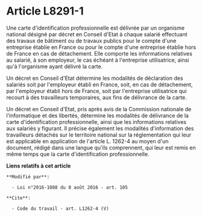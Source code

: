# Article L8291-1

Une carte d'identification professionnelle est délivrée par un organisme national désigné par décret en Conseil d'Etat à
chaque salarié effectuant des travaux de bâtiment ou de travaux publics pour le compte d'une entreprise établie en France ou
pour le compte d'une entreprise établie hors de France en cas de détachement. Elle comporte les informations relatives au
salarié, à son employeur, le cas échéant à l'entreprise utilisatrice, ainsi qu'à l'organisme ayant délivré la carte. 

Un décret en Conseil d'Etat détermine les modalités de déclaration des salariés soit par l'employeur établi en France, soit,
en cas de détachement, par l'employeur établi hors de France, soit par l'entreprise utilisatrice qui recourt à des
travailleurs temporaires, aux fins de délivrance de la carte. 

Un décret en Conseil d'Etat, pris après avis de la Commission nationale de l'informatique et des libertés, détermine les
modalités de délivrance de la carte d'identification professionnelle, ainsi que les informations relatives aux salariés y
figurant. Il précise également les modalités d'information des travailleurs détachés sur le territoire national sur la
réglementation qui leur est applicable en application de l'article L. 1262-4 au moyen d'un document, rédigé dans une langue
qu'ils comprennent, qui leur est remis en même temps que la carte d'identification professionnelle.

**Liens relatifs à cet article**

	**Modifié par**:

	  - Loi n°2016-1088 du 8 août 2016 - art. 105

	**Cite**:

	  - Code du travail - art. L1262-4 (V)
